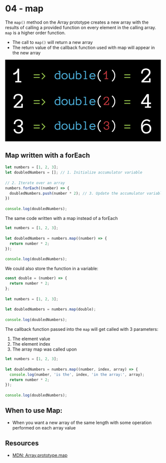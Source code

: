 # 04 - map

The `map()` method on the Array prototype creates a new array with the results of calling a provided function on every element in the calling array. `map` is a higher order function.

* The call to `map()` will return a new array
* The return value of the callback function used with map will appear in the new array

![](./map_diagram.png)

## Map written with a forEach

```js
let numbers = [1, 2, 3];
let doubledNumbers = []; // 1. Initialize accumulator variable

// 2. Iterate over an array
numbers.forEach((number) => {
  doubledNumbers.push(number * 2); // 3. Update the accumulator variable
})

console.log(doubledNumbers);
```

The same code written with a map instead of a forEach

```js
let numbers = [1, 2, 3];

let doubledNumbers = numbers.map((number) => {
  return number * 2;
});

console.log(doubledNumbers);
```

We could also store the function in a variable:

```js
const double = (number) => {
  return number * 2;
};

let numbers = [1, 2, 3];

let doubledNumbers = numbers.map(double);

console.log(doubledNumbers);
```

The callback function passed into the `map` will get called with 3 parameters:

1. The element value
2. The element index
3. The array map was called upon

```js
let numbers = [1, 2, 3];

let doubledNumbers = numbers.map((number, index, array) => {
  console.log(number, 'is the', index, 'in the array:', array);  
  return number * 2;
});

console.log(doubledNumbers);
```

## When to use Map:

* When you want a new array of the same length with some operation performed on each array value

## Resources

* [MDN: Array.prototype.map](https://developer.mozilla.org/en-US/docs/Web/JavaScript/Reference/Global_Objects/Array/map)